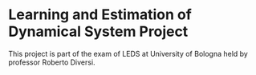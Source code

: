 # Learning and Estimation of Dynamical System Project

This project is part of the exam of LEDS at University of Bologna held by professor Roberto Diversi.

##
